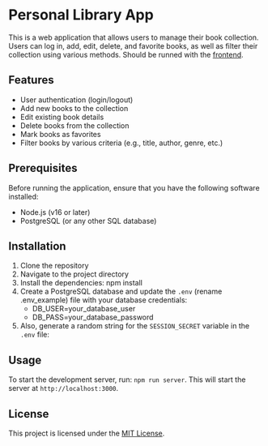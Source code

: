 # Personal Library App

This is a web application that allows users to manage their book collection. Users can log in, add, edit, delete, and favorite books, as well as filter their collection using various methods.
Should be runned with the [frontend](https://github.com/Alexandre-Luiz/personal-library-frontend).

## Features

- User authentication (login/logout)
- Add new books to the collection
- Edit existing book details
- Delete books from the collection
- Mark books as favorites
- Filter books by various criteria (e.g., title, author, genre, etc.)

## Prerequisites

Before running the application, ensure that you have the following software installed:

- Node.js (v16 or later)
- PostgreSQL (or any other SQL database)

## Installation

1. Clone the repository
2. Navigate to the project directory
3. Install the dependencies: npm install
4. Create a PostgreSQL database and update the `.env` (rename .env_example) file with your database credentials:
	* DB_USER=your_database_user
	* DB_PASS=your_database_password
6. Also, generate a random string for the `SESSION_SECRET` variable in the `.env` file:

## Usage

To start the development server, run: `npm run server`. This will start the server at `http://localhost:3000`.

## License

This project is licensed under the [MIT License](LICENSE).
